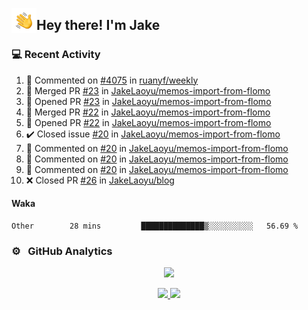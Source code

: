 <img alt="Night Coding" src="./assets/Hand%20Wave.gif" width='40' align="left"/><h2>Hey there! I'm Jake</h2>

### 💻 Recent Activity

<!--RECENT_ACTIVITY:start-->
1. 💬 Commented on [#4075](https://github.com/ruanyf/weekly/issues/4075#issuecomment-1970500742) in [ruanyf/weekly](https://github.com/ruanyf/weekly)<br>
2. 🎉 Merged PR [#23](https://github.com/JakeLaoyu/memos-import-from-flomo/pull/23) in [JakeLaoyu/memos-import-from-flomo](https://github.com/JakeLaoyu/memos-import-from-flomo)<br>
3. 💪 Opened PR [#23](https://github.com/JakeLaoyu/memos-import-from-flomo/pull/23) in [JakeLaoyu/memos-import-from-flomo](https://github.com/JakeLaoyu/memos-import-from-flomo)<br>
4. 🎉 Merged PR [#22](https://github.com/JakeLaoyu/memos-import-from-flomo/pull/22) in [JakeLaoyu/memos-import-from-flomo](https://github.com/JakeLaoyu/memos-import-from-flomo)<br>
5. 💪 Opened PR [#22](https://github.com/JakeLaoyu/memos-import-from-flomo/pull/22) in [JakeLaoyu/memos-import-from-flomo](https://github.com/JakeLaoyu/memos-import-from-flomo)<br>
6. ✔️ Closed issue [#20](https://github.com/JakeLaoyu/memos-import-from-flomo/issues/20) in [JakeLaoyu/memos-import-from-flomo](https://github.com/JakeLaoyu/memos-import-from-flomo)<br>
7. 💬 Commented on [#20](https://github.com/JakeLaoyu/memos-import-from-flomo/issues/20#issuecomment-1960750904) in [JakeLaoyu/memos-import-from-flomo](https://github.com/JakeLaoyu/memos-import-from-flomo)<br>
8. 💬 Commented on [#20](https://github.com/JakeLaoyu/memos-import-from-flomo/issues/20#issuecomment-1960673691) in [JakeLaoyu/memos-import-from-flomo](https://github.com/JakeLaoyu/memos-import-from-flomo)<br>
9. 💬 Commented on [#20](https://github.com/JakeLaoyu/memos-import-from-flomo/issues/20#issuecomment-1948466060) in [JakeLaoyu/memos-import-from-flomo](https://github.com/JakeLaoyu/memos-import-from-flomo)<br>
10. ❌ Closed PR [#26](https://github.com/JakeLaoyu/blog/pull/26) in [JakeLaoyu/blog](https://github.com/JakeLaoyu/blog)<br>
<!--RECENT_ACTIVITY:end-->

#### Waka

<!--START_SECTION:waka-->

```text
Other        28 mins         ██████████████▒░░░░░░░░░░   56.69 %
```

<!--END_SECTION:waka-->

### ⚙️ &nbsp; GitHub Analytics

<p align="center">
  <img src="http://github-profile-summary-cards.vercel.app/api/cards/profile-details?username=JakeLaoyu&theme=2077" />
</p>


<p align="center">
<a href="https://github.com/JakeLaoyu">
  <img height="180em" src="https://github-readme-stats-eight-theta.vercel.app/api?username=jakelaoyu&show_icons=true&theme=algolia&include_all_commits=true&count_private=true"/>
  <img height="180em" src="https://github-readme-stats-eight-theta.vercel.app/api/top-langs/?username=jakelaoyu&layout=compact&langs_count=8&theme=algolia&hide=html&count_private=true"/>
</a>
</p>

<!-- ### 🤝🏻 &nbsp; Connect with Me

<p align="center">
<a href="https://i.jakeyu.top"><img src="https://img.shields.io/badge/-i.jakeyu.top-3423A6?style=flat&logo=Google-Chrome&logoColor=white"/></a>
<a href="mailto:jake.laoyu@gmail.com"><img src="https://img.shields.io/badge/-jake.laoyu@gmail.com-D14836?style=flat&logo=Gmail&logoColor=white"/></a>
</p> -->
